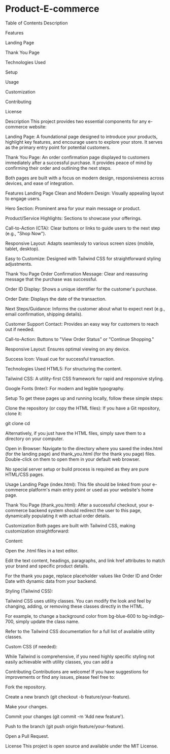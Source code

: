 # Product-E-commerce 
Table of Contents
Description

Features

Landing Page

Thank You Page

Technologies Used

Setup

Usage

Customization

Contributing

License

Description
This project provides two essential components for any e-commerce website:

Landing Page: A foundational page designed to introduce your products, highlight key features, and encourage users to explore your store. It serves as the primary entry point for potential customers.

Thank You Page: An order confirmation page displayed to customers immediately after a successful purchase. It provides peace of mind by confirming their order and outlining the next steps.

Both pages are built with a focus on modern design, responsiveness across devices, and ease of integration.

Features
Landing Page
Clean and Modern Design: Visually appealing layout to engage users.

Hero Section: Prominent area for your main message or product.

Product/Service Highlights: Sections to showcase your offerings.

Call-to-Action (CTA): Clear buttons or links to guide users to the next step (e.g., "Shop Now").

Responsive Layout: Adapts seamlessly to various screen sizes (mobile, tablet, desktop).

Easy to Customize: Designed with Tailwind CSS for straightforward styling adjustments.

Thank You Page
Order Confirmation Message: Clear and reassuring message that the purchase was successful.

Order ID Display: Shows a unique identifier for the customer's purchase.

Order Date: Displays the date of the transaction.

Next Steps/Guidance: Informs the customer about what to expect next (e.g., email confirmation, shipping details).

Customer Support Contact: Provides an easy way for customers to reach out if needed.

Call-to-Action: Buttons to "View Order Status" or "Continue Shopping."

Responsive Layout: Ensures optimal viewing on any device.

Success Icon: Visual cue for successful transaction.

Technologies Used
HTML5: For structuring the content.

Tailwind CSS: A utility-first CSS framework for rapid and responsive styling.

Google Fonts (Inter): For modern and legible typography.

Setup
To get these pages up and running locally, follow these simple steps:

Clone the repository (or copy the HTML files):
If you have a Git repository, clone it:

git clone <your-repository-url>
cd <your-repository-name>

Alternatively, if you just have the HTML files, simply save them to a directory on your computer.

Open in Browser:
Navigate to the directory where you saved the index.html (for the landing page) and thank_you.html (for the thank you page) files. Double-click on them to open them in your default web browser.

No special server setup or build process is required as they are pure HTML/CSS pages.

Usage
Landing Page (index.html): This file should be linked from your e-commerce platform's main entry point or used as your website's home page.

Thank You Page (thank_you.html): After a successful checkout, your e-commerce backend system should redirect the user to this page, dynamically populating it with actual order details.

Customization
Both pages are built with Tailwind CSS, making customization straightforward:

Content:

Open the .html files in a text editor.

Edit the text content, headings, paragraphs, and link href attributes to match your brand and specific product details.

For the thank you page, replace placeholder values like Order ID and Order Date with dynamic data from your backend.

Styling (Tailwind CSS):

Tailwind CSS uses utility classes. You can modify the look and feel by changing, adding, or removing these classes directly in the HTML.

For example, to change a background color from bg-blue-600 to bg-indigo-700, simply update the class name.

Refer to the Tailwind CSS documentation for a full list of available utility classes.

Custom CSS (if needed):

While Tailwind is comprehensive, if you need highly specific styling not easily achievable with utility classes, you can add a <style> block in the <head> of your HTML files, or link an external CSS file.

<!-- In your <head> section -->
<style>
    /* Your custom CSS here */
    .my-custom-class {
        font-size: 2.5rem;
        line-height: 1.2;
        color: #ff5733;
    }
</style>

Contributing
Contributions are welcome! If you have suggestions for improvements or find any issues, please feel free to:

Fork the repository.

Create a new branch (git checkout -b feature/your-feature).

Make your changes.

Commit your changes (git commit -m 'Add new feature').

Push to the branch (git push origin feature/your-feature).

Open a Pull Request.

License
This project is open source and available under the MIT License.
